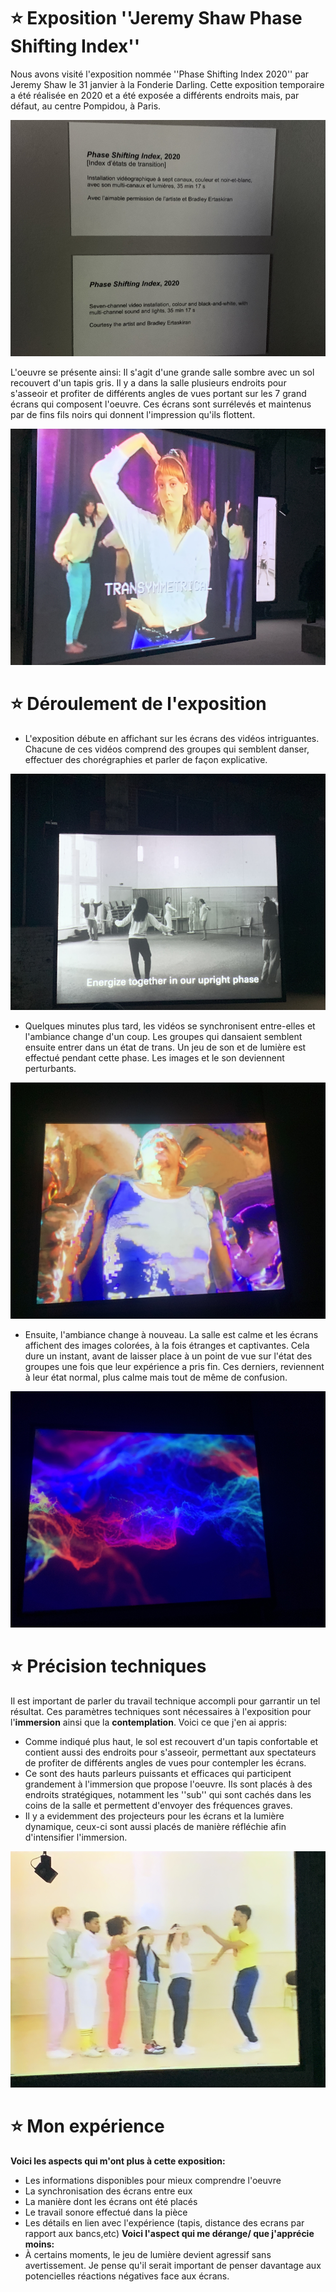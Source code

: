 # ⭐ Exposition ''Jeremy Shaw Phase Shifting Index''
 Nous avons visité l'exposition nommée ''Phase Shifting Index 2020'' par Jeremy Shaw le 31 janvier à la Fonderie Darling. Cette exposition temporaire a été réalisée en 2020 et a été exposée a différents endroits mais, par défaut, au centre Pompidou, à Paris.
 
![photo_fiche.png](https://github.com/tighzanour/H24_V11_inspiration_TIGHZA/blob/main/JEREMY_SHAW_phase_shifting_index/media/photo_fiche.png)

 L'oeuvre se présente ainsi: Il s'agit d'une grande salle sombre avec un sol recouvert d'un tapis gris. Il y a dans la salle plusieurs endroits pour s'asseoir et profiter de différents angles de vues portant sur les 7 grand écrans qui composent l'oeuvre. Ces écrans sont surrélevés et maintenus par de fins fils noirs qui donnent l'impression qu'ils flottent.
 
![photo_oeuvre_10.png](https://github.com/tighzanour/H24_V11_inspiration_TIGHZA/blob/main/JEREMY_SHAW_phase_shifting_index/media/photo_oeuvre_10.png)

# ⭐ Déroulement de l'exposition
 - L'exposition débute en affichant sur les écrans des vidéos intriguantes. Chacune de ces vidéos comprend des groupes qui semblent danser, effectuer des chorégraphies et parler de façon explicative.
   
![(photo_oeuvre_12.png](https://github.com/tighzanour/H24_V11_inspiration_TIGHZA/blob/main/JEREMY_SHAW_phase_shifting_index/media/photo_oeuvre_12.png)

- Quelques minutes plus tard, les vidéos se synchronisent entre-elles et l'ambiance change d'un coup. Les groupes qui dansaient semblent ensuite entrer dans un état de trans. Un jeu de son et de lumière est effectué pendant cette phase. Les images et le son deviennent perturbants.
  
![photo_oeuvre_21.png](https://github.com/tighzanour/H24_V11_inspiration_TIGHZA/blob/main/JEREMY_SHAW_phase_shifting_index/media/photo_oeuvre_21.png)

- Ensuite, l'ambiance change à nouveau. La salle est calme et les écrans affichent des images colorées, à la fois étranges et captivantes. Cela dure un instant, avant de laisser place à un point de vue sur l'état des groupes une fois que leur expérience a pris fin. Ces derniers, reviennent à leur état normal, plus calme mais tout de même de confusion.
  
![photo_oeuvre_23.png](https://github.com/tighzanour/H24_V11_inspiration_TIGHZA/blob/main/JEREMY_SHAW_phase_shifting_index/media/photo_oeuvre_23.png)

# ⭐ Précision techniques
 Il est important de parler du travail technique accompli pour garrantir un tel résultat. Ces paramètres techniques sont nécessaires à l'exposition pour l'**immersion** ainsi que la **contemplation**. Voici ce que j'en ai appris: 
 - Comme indiqué plus haut, le sol est recouvert d'un tapis confortable et contient aussi des endroits pour s'asseoir, permettant aux spectateurs de profiter de différents angles de vues pour contempler les écrans.
 - Ce sont des hauts parleurs puissants et efficaces qui participent grandement à l'immersion que propose l'oeuvre. Ils sont placés à des endroits stratégiques, notamment les ''sub'' qui sont cachés dans les coins de la salle et permettent d'envoyer des fréquences graves. 
 - Il y a evidemment des projecteurs pour les écrans et la lumière dynamique, ceux-ci sont aussi placés de manière réfléchie afin d'intensifier l'immersion. 

![photo_oeuvre_8.png](https://github.com/tighzanour/H24_V11_inspiration_TIGHZA/blob/main/JEREMY_SHAW_phase_shifting_index/media/photo_oeuvre_8.png)

# ⭐ Mon expérience  
 **Voici les aspects qui m'ont plus à cette exposition:**
- Les informations disponibles pour mieux comprendre l'oeuvre
- La synchronisation des écrans entre eux
- La manière dont les écrans ont été placés
- Le travail sonore effectué dans la pièce
- Les détails en lien avec l'expérience (tapis, distance des ecrans par rapport aux bancs,etc)
 **Voici l'aspect qui me dérange/ que j'apprécie moins:**
- À certains moments, le jeu de lumière devient agressif sans avertissement. Je pense qu'il serait important de penser davantage aux potencielles réactions négatives face aux écrans.

